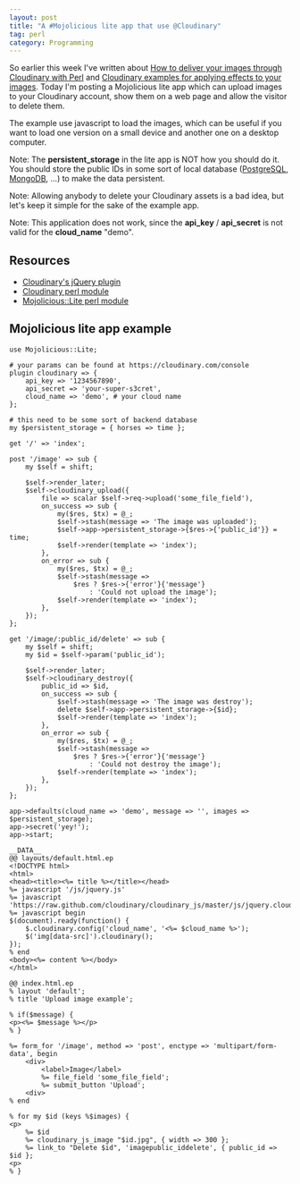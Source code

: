 ```yaml
---
layout: post
title: "A #Mojolicious lite app that use @Cloudinary"
tag: perl
category: Programming
---
```


So earlier this week I've written about 
[How to deliver your images through Cloudinary with Perl](/perl/2012-07-10-cloudinary-how-to-deliver-your-static-images)
and [Cloudinary examples for applying effects to your images](/perl/2012-07-11-cloudinary-effects).
Today I'm posting a Mojolicious lite app which can upload images to your
Cloudinary account, show them on a web page and allow the visitor to
delete them.

The example use javascript to load the images, which can be useful if you
want to load one version on a small device and another one on a desktop
computer.

Note: The __persistent_storage__ in the lite app is NOT how you should do it.
You should store the public IDs in some sort of local database
([PostgreSQL](http://www.postgresql.org), [MongoDB](http://www.mongodb.org), ...)
to make the data persistent.

Note: Allowing anybody to delete your Cloudinary assets is a bad idea, but
let's keep it simple for the sake of the example app.

Note: This application does not work, since the __api_key__ / __api_secret__
is not valid for the __cloud_name__ "demo".

## Resources

* [Cloudinary's jQuery plugin](http://cloudinary.com/blog/cloudinary_s_jquery_library_for_embedding_and_transforming_images)
* [Cloudinary perl module](http://metacpan.org/module/Cloudinary)
* [Mojolicious::Lite perl module](http://metacpan.org/module/Mojolicious::Lite)

## Mojolicious lite app example

    use Mojolicious::Lite;

    # your params can be found at https://cloudinary.com/console
    plugin cloudinary => {
        api_key => '1234567890',
        api_secret => 'your-super-s3cret',
        cloud_name => 'demo', # your cloud name
    };

    # this need to be some sort of backend database
    my $persistent_storage = { horses => time };

    get '/' => 'index';

    post '/image' => sub {
        my $self = shift;

        $self->render_later;
        $self->cloudinary_upload({
            file => scalar $self->req->upload('some_file_field'),
            on_success => sub {
                my($res, $tx) = @_;
                $self->stash(message => 'The image was uploaded');
                $self->app->persistent_storage->{$res->{'public_id'}} = time;
                $self->render(template => 'index');
            },
            on_error => sub {
                my($res, $tx) = @_;
                $self->stash(message =>
                    $res ? $res->{'error'}{'message'}
                        : 'Could not upload the image');
                $self->render(template => 'index');
            },
        });
    };

    get '/image/:public_id/delete' => sub {
        my $self = shift;
        my $id = $self->param('public_id');

        $self->render_later;
        $self->cloudinary_destroy({
            public_id => $id,
            on_success => sub {
                $self->stash(message => 'The image was destroy');
                delete $self->app->persistent_storage->{$id};
                $self->render(template => 'index');
            },
            on_error => sub {
                my($res, $tx) = @_;
                $self->stash(message =>
                    $res ? $res->{'error'}{'message'}
                        : 'Could not destroy the image');
                $self->render(template => 'index');
            },
        });
    };

    app->defaults(cloud_name => 'demo', message => '', images => $persistent_storage);
    app->secret('yey!');
    app->start;

    __DATA__
    @@ layouts/default.html.ep
    <!DOCTYPE html>
    <html>
    <head><title><%= title %></title></head>
    %= javascript '/js/jquery.js'
    %= javascript 'https://raw.github.com/cloudinary/cloudinary_js/master/js/jquery.cloudinary.js';
    %= javascript begin
    $(document).ready(function() {
        $.cloudinary.config('cloud_name', '<%= $cloud_name %>');
        $('img[data-src]').cloudinary();
    });
    % end
    <body><%= content %></body>
    </html>

    @@ index.html.ep
    % layout 'default';
    % title 'Upload image example';

    % if($message) {
    <p><%= $message %></p>
    % }

    %= form_for '/image', method => 'post', enctype => 'multipart/form-data', begin
        <div>
            <label>Image</label>
            %= file_field 'some_file_field';
            %= submit_button 'Upload';
        <div>
    % end

    % for my $id (keys %$images) {
    <p>
        %= $id
        %= cloudinary_js_image "$id.jpg", { width => 300 };
        %= link_to "Delete $id", 'imagepublic_iddelete', { public_id => $id };
    <p>
    % }

<!--
grep "^\(    \|$\)" perl/_posts/2012-07-15-cloudinary-lite-app.markdown | sed 's#    ##' | perl - daemon
-->
